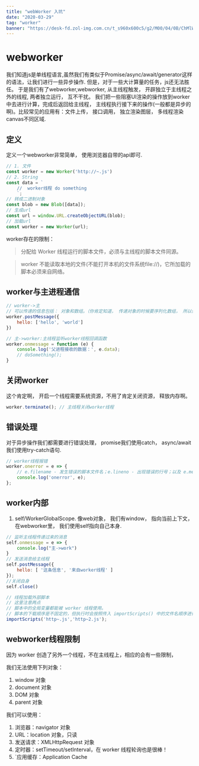 ```yaml
---
title: "webWorker 入坑"
date: "2020-03-29"
tag: "worker"
banner: "https://desk-fd.zol-img.com.cn/t_s960x600c5/g2/M00/04/0B/ChMlWl0-oHmIDZvqAAdz3RsOKEYAAMMNwPQhEkAB3P1417.jpg"
---
```


# webworker
我们知道js是单线程语言,虽然我们有类似于Promise/async/await/generator这样的语法，让我们进行一些异步操作.
但是，对于一些大计算量的任务，js还无法胜任。
于是我们有了webworker,webworker, 从主线程触发， 开辟独立于主线程之外的线程, 两者独立运行， 互不干扰。
我们把一些阻塞UI渲染的操作放到worker中去进行计算，完成后返回给主线程， 主线程执行接下来的操作(一般都是异步的啊)。比较常见的应用有：文件上传， 接口调用， 独立渲染图层， 多线程渲染canvas不同区域.

## 定义
定义一个webworker非常简单， 使用浏览器自带的api即可.
```js
// 1. 文件
const worker = new Worker('http://~.js')
// 2. String
const data = `
    //  worker线程 do something
    `;
// 转成二进制对象
const blob = new Blob([data]);
// 生成url
const url = window.URL.createObjectURL(blob);
// 加载url
const worker = new Worker(url);
```
worker存在的限制：
>分配给 Worker 线程运行的脚本文件，必须与主线程的脚本文件同源。

>worker 不能读取本地的文件(不能打开本机的文件系统file://)，它所加载的脚本必须来自网络。

## worker与主进程通信
```js
// worker->主
// 可以传递的信息包括： 对象和数组。（你肯定知道， 传递对象的时候要序列化数组， 所以你的对象不能包含function)
worker.postMessage({
    hello: ['hello', 'world']
})
```
```js
// 主->worker:主线程监听worker线程回调函数
worker.onmessage = function (e) {
    console.log('父进程接收的数据：', e.data);
    // doSomething();
}
```

## 关闭worker
这个肯定啊， 开启一个线程需要系统资源，不用了肯定关闭资源， 释放内存啊。
```js
worker.terminate(); // 主线程关闭worker线程
```

## 错误处理
对于异步操作我们都需要进行错误处理， promise我们使用catch， async/await我们使用try-catch语句.
```js
// worker线程报错
worker.onerror = e => {
    // e.filename - 发生错误的脚本文件名；e.lineno - 出现错误的行号；以及 e.message - 可读性良好的错误消息
    console.log('onerror', e);
};
```

## worker内部
1. self/WorkerGlobalScope.
像web对象， 我们有window， 指向当前上下文， 在webworker里， 我们使用self指向自己本身.

```js
// 监听主线程传递过来的消息
self.onmessage = e => {
    console.log("主->work")
}
// 发送消息给主线程
self.postMessage({
    hello: [ '这条信息', '来自worker线程' ]
});
//关闭自身
self.close()

// 线程加载外部脚本
// 这里注意两点
// 脚本中的全局变量都能被 worker 线程使用。
// 脚本的下载顺序是不固定的，但执行时会按照传入 importScripts() 中的文件名顺序进行，这个过程是同步的。
importScripts('http~.js','http~2.js');
```

## webworker线程限制
因为 worker 创造了另外一个线程，不在主线程上，相应的会有一些限制，

我们无法使用下列对象：
1. window 对象
2. document 对象
3. DOM 对象
4. parent 对象

我们可以使用：

1. 浏览器：navigator 对象
2. URL：location 对象，只读
3. 发送请求：XMLHttpRequest 对象
4. 定时器：setTimeout/setInterval，在 worker 线程轮询也是很棒！
5. `应用缓存：Application Cache

